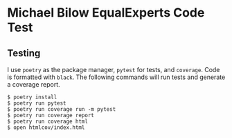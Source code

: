 # Michael Bilow EqualExperts Code Test

## Testing

I use `poetry` as the package manager, `pytest` for tests, and `coverage`.
Code is formatted with `black`. The following commands will run tests
and generate a coverage report.

```
$ poetry install
$ poetry run pytest
$ poetry run coverage run -m pytest
$ poetry run coverage report
$ poetry run coverage html
$ open htmlcov/index.html
```